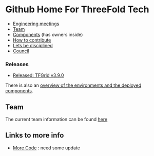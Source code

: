 # Github Home For ThreeFold Tech

- [Engineering meetings](wiki/engineering_meetings)
- [Team](wiki/team/team.md)
- [Components](wiki/components/components_overview.md) (has owners inside)
- [How to contribute](wiki/contribution/)
- [Lets be disciplined](wiki/contribution/discipline.md)
- [Council](wiki/products/v3/deployments)

### Releases

- [Released: TFGrid v3.9.0](https://library.threefold.me/info/manual/#/manual__tfgrid_release_3_9_0)

There is also an [overview of the  environments and the deployed components](https://github.com/orgs/threefoldtech/projects/176/views/1).

## Team
The current team information can be found [here](./wiki/team/team.md)

## Links to more info
  
- [More Code](code_getting_started.md) : need some update

